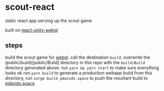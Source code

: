 # scout-react
static react app serving up the scout game

built on [react-unity-webgl](https://www.npmjs.com/package/react-unity-webgl)

## steps
build the scout game for [webgl](https://docs.unity3d.com/Manual/webgl-building.html). call the destination `build`.
overwrite the (public/build)[public/Build] directory in this repo with the `build/Build` directory generated above.
run `yarn && yarn start` to make sure everything looks ok
run `yarn build` to generate a production webapp build
from this directory, run `surge build pdavids.space` to push the resultant build to [pdavids.space](http://pdavids.space)
